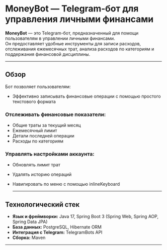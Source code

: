 # MoneyBot — Telegram-бот для управления личными финансами

**MoneyBot** — это Telegram-бот, предназначенный для помощи пользователям в управлении личными финансами.  
Он предоставляет удобные инструменты для записи расходов, отслеживания ежемесячных трат, анализа расходов по категориям и поддержания финансовой дисциплины.

---

## Обзор

Бот позволяет пользователям:

- Эффективно записывать финансовые операции с помощью простого текстового формата
 ### Отслеживать финансовые показатели:
- Общие траты за текущий месяц
- Ежемесячный лимит
- Детали последней операции
- Расходы по категориям
 ### Управлять настройками аккаунта:
- Обновлять лимит трат
- Удалять историю операций
- Навигировать по меню с помощью inlineKeyboard

  ---

## Технологический стек

- **Язык и фреймворки:** Java 17, Spring Boot 3 (Spring Web, Spring AOP, Spring Data JPA)  
- **База данных:** PostgreSQL, Hibernate ORM  
- **Интеграция с Telegram:** TelegramBots API  
- **Сборка:** Maven  

---
